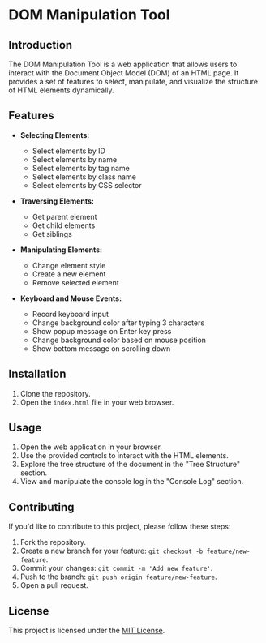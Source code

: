 # DOM Manipulation Tool

## Introduction

The DOM Manipulation Tool is a web application that allows users to interact with the Document Object Model (DOM) of an HTML page. It provides a set of features to select, manipulate, and visualize the structure of HTML elements dynamically.

## Features

- **Selecting Elements:**
  - Select elements by ID
  - Select elements by name
  - Select elements by tag name
  - Select elements by class name
  - Select elements by CSS selector

- **Traversing Elements:**
  - Get parent element
  - Get child elements
  - Get siblings

- **Manipulating Elements:**
  - Change element style
  - Create a new element
  - Remove selected element

- **Keyboard and Mouse Events:**
  - Record keyboard input
  - Change background color after typing 3 characters
  - Show popup message on Enter key press
  - Change background color based on mouse position
  - Show bottom message on scrolling down

## Installation

1. Clone the repository.
2. Open the `index.html` file in your web browser.

## Usage

1. Open the web application in your browser.
2. Use the provided controls to interact with the HTML elements.
3. Explore the tree structure of the document in the "Tree Structure" section.
4. View and manipulate the console log in the "Console Log" section.

## Contributing

If you'd like to contribute to this project, please follow these steps:

1. Fork the repository.
2. Create a new branch for your feature: `git checkout -b feature/new-feature`.
3. Commit your changes: `git commit -m 'Add new feature'`.
4. Push to the branch: `git push origin feature/new-feature`.
5. Open a pull request.

## License

This project is licensed under the [MIT License](LICENSE).

